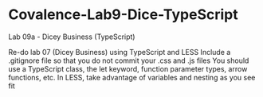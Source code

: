 # Covalence-Lab9-Dice-TypeScript
Lab 09a - Dicey Business (TypeScript)

Re-do lab 07 (Dicey Business) using TypeScript and LESS
Include a .gitignore file so that you do not commit your .css and .js files
You should use a TypeScript class, the let keyword, function parameter types, arrow functions, etc.
In LESS, take advantage of variables and nesting as you see fit
